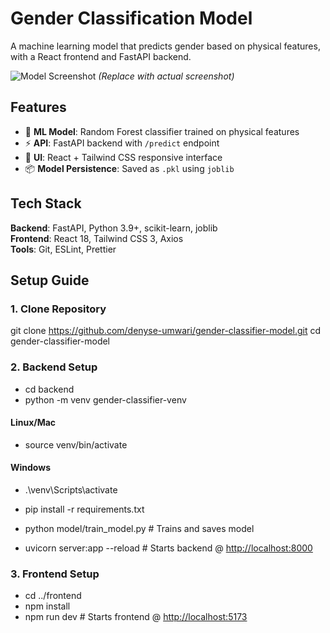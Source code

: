 # Gender Classification Model

A machine learning model that predicts gender based on physical features, with a React frontend and FastAPI backend.

![Model Screenshot](./screenshot.png) *(Replace with actual screenshot)*

## Features

- 🧠 **ML Model**: Random Forest classifier trained on physical features
- ⚡ **API**: FastAPI backend with `/predict` endpoint
- 💅 **UI**: React + Tailwind CSS responsive interface
- 📦 **Model Persistence**: Saved as `.pkl` using `joblib`

## Tech Stack

**Backend**: FastAPI, Python 3.9+, scikit-learn, joblib  
**Frontend**: React 18, Tailwind CSS 3, Axios  
**Tools**: Git, ESLint, Prettier

## Setup Guide

### 1. Clone Repository

git clone <https://github.com/denyse-umwari/gender-classifier-model.git>
cd gender-classifier-model

### 2. Backend Setup

- cd backend
- python -m venv gender-classifier-venv

#### Linux/Mac

- source venv/bin/activate

#### Windows

- .\venv\Scripts\activate

- pip install -r requirements.txt
- python model/train_model.py  # Trains and saves model
- uvicorn server:app --reload  # Starts backend @ <http://localhost:8000>

### 3. Frontend Setup

- cd ../frontend
- npm install
- npm run dev  # Starts frontend @ <http://localhost:5173>
